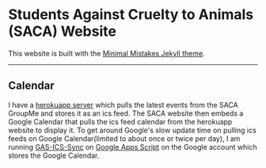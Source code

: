 # Students Against Cruelty to Animals (SACA) Website

This website is built with the [Minimal Mistakes Jekyll theme](https://github.com/mmistakes/minimal-mistakes).

---

## Calendar

I have a [herokuapp server](https://saca-calendar.herokuapp.com/) which pulls the latest events from the SACA GroupMe and stores it as an ics feed.
The SACA website then embeds a Google Calendar that pulls the ics feed calendar from the herokuapp website to display it. 
To get around Google's slow update time on pulling ics feeds on Google Calendar(limited to about once or twice per day), I am running [GAS-ICS-Sync](https://github.com/derekantrican/GAS-ICS-Sync) on [Google Apps Script](https://developers.google.com/apps-script) on the Google account which stores the Google Calendar.